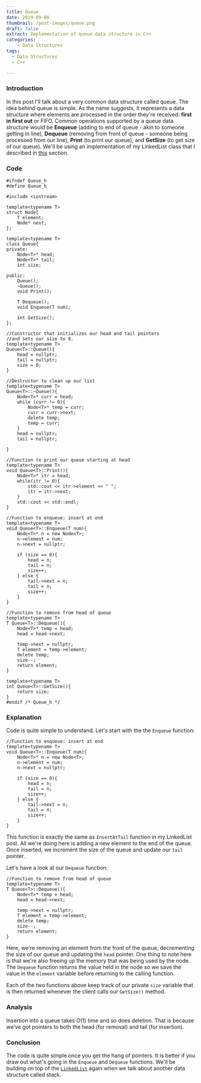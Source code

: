 ```yaml
---
title: Queue
date: 2019-09-08
thumbnail: /post-images/queue.png
draft: false
extract: Implementation of queue data structure in C++
categories: 
    - Data Structures
tags:
  - Data Structures
  - C++

---
```

### Introduction

In this post I'll talk about a very common data structure called queue. The idea behind queue is simple. As the name suggests, it represents a data structure where elements are processed in the order they're received: **first in first out** or FIFO. Common operations supported by a queue data structure would be **Enqueue** (adding to end of queue - akin to someone getting in line), **Dequeue** (removing from front of queue - someone being processed from our line), **Print** (to print our queue), and **GetSize** (to get size of our queue). We'll be using an implementation of my LinkedList class that I described in [this](/post/linked-lists#code) section.

### Code

```cpp{numberLines}
#ifndef Queue_h
#define Queue_h

#include <iostream>

template<typename T>
struct Node{
    T element;
    Node* next;
};

template<typename T>
class Queue{
private:
    Node<T>* head;
    Node<T>* tail;
    int size;
    
public:
    Queue();
    ~Queue();
    void Print();
    
    T Dequeue();
    void Enqueue(T num);
    
    int GetSize();
};

//Constructor that initializes our head and tail pointers
//and sets our size to 0.
template<typename T>
Queue<T>::Queue(){
    head = nullptr;
    tail = nullptr;
    size = 0;
}

//Destructor to clean up our list
template<typename T>
Queue<T>::~Queue(){
    Node<T>* curr = head;
    while (curr != 0){
        Node<T>* temp = curr;
        curr = curr->next;
        delete temp;
        temp = curr;
    }
    head = nullptr;
    tail = nullptr;
    
}

//Function to print our queue starting at head
template<typename T>
void Queue<T>::Print(){
    Node<T>* itr = head;
    while(itr != 0){
        std::cout << itr->element << " ";
        itr = itr->next;
    }
    std::cout << std::endl;
}

//Function to enqueue: insert at end
template<typename T>
void Queue<T>::Enqueue(T num){
    Node<T>* n = new Node<T>;
    n->element = num;
    n->next = nullptr;
    
    if (size == 0){
        head = n;
        tail = n;
        size++;
    } else {
        tail->next = n;
        tail = n;
        size++;
    }
}

//Function to remove from head of queue
template<typename T>
T Queue<T>::Dequeue(){
    Node<T>* temp = head;
    head = head->next;
    
    temp->next = nullptr;
    T element = temp->element;
    delete temp;
    size--;
    return element;
}

template<typename T>
int Queue<T>::GetSize(){
    return size;
}
#endif /* Queue_h */
```

### Explanation

Code is quite simple to understand. Let's start with the the `Enqueue` function:

```cpp{numberLines:65}
//Function to enqueue: insert at end
template<typename T>
void Queue<T>::Enqueue(T num){
    Node<T>* n = new Node<T>;
    n->element = num;
    n->next = nullptr;
    
    if (size == 0){
        head = n;
        tail = n;
        size++;
    } else {
        tail->next = n;
        tail = n;
        size++;
    }
}
```

This function is exactly the same as `InsertAtTail` function in my LinkedList post. All we're doing here is adding a new element to the end of the queue. Once inserted, we increment the size of the queue and update our `tail` pointer.


Let's have a look at our `Dequeue` function:
```cpp{numberLines:83}
//Function to remove from head of queue
template<typename T>
T Queue<T>::Dequeue(){
    Node<T>* temp = head;
    head = head->next;
    
    temp->next = nullptr;
    T element = temp->element;
    delete temp;
    size--;
    return element;
}
```

Here, we're removing an element from the front of the queue, decrementing the size of our queue and updating the `head` pointer. One thing to note here is that we're also freeing up the memory that was being used by the node. The `Dequeue` function returns the value held in the node so we save the value in the `element` variable before returning to the calling function. 

Each of the two functions above keep track of our private `size` variable that is then returned whenever the client calls our `GetSize()` method.

### Analysis

Insertion into a queue takes $O(1)$ time and so does deletion. That is because we've got pointers to both the head (for removal) and tail (for insertion). 

### Conclusion

The code is quite simple once you get the hang of pointers. It is better if you draw out what's going in the `Enqueue` and `Dequeue` functions. We'll be building on top of the [`LinkedList`](/post/linked-lists#code) again when we talk about another data structure called stack.